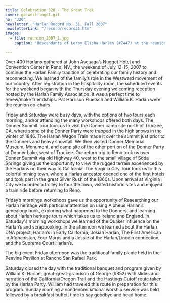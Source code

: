 ```yaml
---
title: Celebration 320 - The Great Trek
cover: go-west-logo1.gif
no: "320"
newsletter: "Harlan Record No. 31, Fall 2007"
newsletterLink: "/record/record31.htm"
images:
  - file: reunion_2007_1.jpg
    caption: "Descendants of Leroy Elisha Harlan (#7447) at the reunion picnic. Leroy’s father, Elisha Harlan (#2995) came to California at the age of 8 in the George Harlan wagon train."

---
```

Over 400 Harlans gathered at John Ascuaga’s Nugget Hotel and Convention Center in Reno, NV., the weekend of July 12-15, 2007 to continue the Harlan Family tradition of celebrating our family history and reconnecting. We learned of the family’s role in the Westward movement of our country.  After registration in the hospitality room, the scheduled events for the weekend began with the Thursday evening welcoming reception hosted by the Harlan Family Association.  It was a perfect time to renew/make friendships. Pat Harrison Fluetsch and William K. Harlan were the reunion co-chairs. 

Friday and Saturday were busy days, with the options of two tours each morning, and/or attending the many workshops offered both days.  The Donner Summit Tour took us to visit the Donner camp site north of Truckee, CA, where some of the Donner Party were trapped in the high snows in the winter of 1846.  The Harlan Wagon Train made it over the summit just prior to the Donners and heavy snowfall.  We then visited Donner Memorial Museum, Monument, and camp site of the other portion of the Donner Party at Donner Lake, west of Truckee.  Our return trip to Reno took us over Donner Summit via old Highway 40, west to the small village of Soda Springs giving us the opportunity to view the rugged terrain experienced by the Harlans on their way to California.  The Virginia City Tour took us to this colorful mining town, where a Harlan ancestor opened one of the first hotels and took part in the great Silver  Rush of the 1860s.  Upon arrival at Virginia City we boarded a trolley to tour the town, visited historic sites and enjoyed a train ride before returning to Reno.

Friday’s mornings workshops gave us the opportunity of Researching our Harlan heritage with particular attention on using Alpheus Harlan’s genealogy book, exploring what happened to the Donners, and learning about Harlan heritage tours which takes us to Ireland and England. In Saturday's morning workshops we learned of the Quaker influence on the Harlan’s and scrapbooking.  In the afternoon we learned about the Harlan DNA project, Harlan’s in Early California, Josiah Harlan, The First American in Afghanistan, Four Marys and a Jessie of the Harlan/Lincoln connection, and the Supreme Court Harlan’s.

The big event Friday afternoon was the traditional family picnic held in the Peavine Pavilion at Rancho San Rafael Park.

Saturday closed the day with the traditional banquet and program given by William K. Harlan, great-great-grandson of George (#852) with slides and narration of the California/Oregon Trail and the Hastings Cutoff route taken by the Harlan Party. William had traveled this route in preparation for this program.  Sunday morning a nondenominational worship service was held followed by a breakfast buffet, time to say goodbye and head home.
